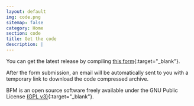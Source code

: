 ```yaml
---
layout: default
img: code.png
sitemap: false
category: Home
section: code
title: Get the code
description: |
---
```


You can get the latest release by compiling [this form](https://docs.google.com/forms/d/e/1FAIpQLScI7N8AcvFxBeCD-EXwMXkQhgMwjhOLz3MYX8Kb47oPCXRv6w/viewform?usp=sf_link){:target="_blank"}.

After the form submission, an email will be automatically sent to you with a temporary link to download the code compressed archive.


BFM is an open source software freely available under the GNU Public License [(GPL v3)](http://www.gnu.org/licenses/gpl.html "GNU Public License"){:target="_blank"}.
